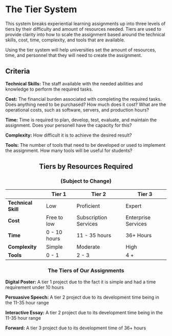 # The Tier System

This system breaks experiential learning assignments up into three levels of tiers by their difficulty and amount of resources needed. Tiers are used to provide clarity into how to scale the assignment based around the technical skills, cost, time, complexity, and tools that are available.

Using the tier system will help universities set the amount of resources, time, and personnel that they will need to create the assignment.

## Criteria

**Technical Skills:**
The staff available with the needed abilities and knowledge to perform the required tasks.

**Cost:**
The financial burden associated with completing the required tasks. Does anything need to be purchased? How much does it cost? What are the operational costs, such as software, servers, and production hours?

**Time:**
Time is required to plan, develop, test, evaluate, and maintain the assignment. Does your personell have the capacity for this?

**Complexity:**
How difficult it is to achieve the desired result?

**Tools:**
The number of tools that need to be developed or used to implement the assignment. How many tools will be useful for students? 


## <center>Tiers by Resources Required

### <center> (Subject to Change)

|  | **Tier 1** | **Tier 2** | **Tier 3** | 
| --- | --- | --- | --- |
| **Technical Skill** | Low | Proficient | Expert | 
| **Cost** | Free to low | Subscription Services | Enterprise Services | 
| **Time** | 0 - 10 hours | 11 - 35 hours | 36+ Hours | 
| **Complexity** | Simple | Moderate | High | 
| **Tools** | 0 - 1 | 2 - 3 | 4 + |

### <center>The Tiers of Our Assignments 

**Digital Poster:** 
  A tier 1 project due to the fact it is simple and had a time requirement under 10 hours

**Persuasive Speech:** 
A tier 2 project due to its development time being in the 11-35 hour range

**Interactive Essay:** 
A tier 2 project due to its development time being in the 11-35 hour range

**Forward:**
 A tier 3 project due to its development time of 36+ hours
